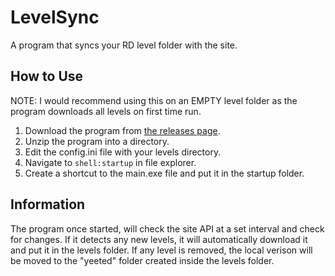 # LevelSync
A program that syncs your RD level folder with the site.

## How to Use
NOTE: I would recommend using this on an EMPTY level folder as the program downloads all levels on first time run.
1. Download the program from [the releases page](https://github.com/huantianad/LevelSync/releases/).
2. Unzip the program into a directory.
3. Edit the config.ini file with your levels directory.
4. Navigate to `shell:startup` in file explorer.
5. Create a shortcut to the main.exe file and put it in the startup folder.

## Information
The program once started, will check the site API at a set interval and check for changes. If it detects any new levels, it will automatically download it and put it in the levels folder. If any level is removed, the local verison will be moved to the "yeeted" folder created inside the levels folder.
